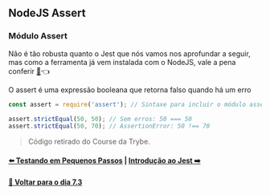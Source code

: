 ## NodeJS Assert

### Módulo Assert

Não é tão robusta quanto o Jest que nós vamos nos aprofundar a seguir, mas como a ferramenta já vem instalada com o NodeJS, vale a pena conferir [:page_facing_up:](https://nodejs.org/api/assert.html):point_left:

O assert é uma expressão booleana que retorna falso quando há um erro

~~~javascript
const assert = require('assert'); // Sintaxe para incluir o módulo assert

assert.strictEqual(50, 50); // Sem erros: 50 === 50
assert.strictEqual(50, 70); // AssertionError: 50 !== 70
~~~
> Código retirado do Course da Trybe.


#### [:arrow_left: Testando em Pequenos Passos](./testando-em-pequenos-passos.md#testando-em-pequenos-passos) | [Introdução ao Jest :arrow_right:](./introducao-ao-jest.md#introdução-ao-jest)

#### [:date: Voltar para o dia 7.3](../README.md#73-javascript-es6---fluxos-de-exceção-e-objetos)
